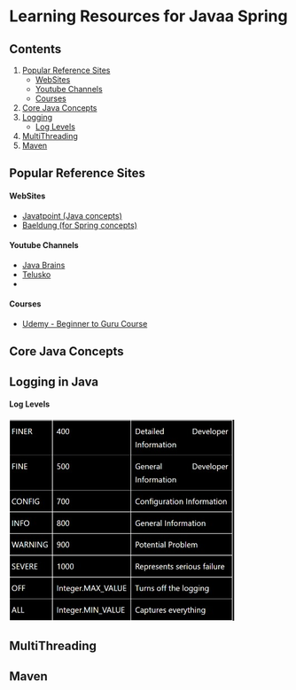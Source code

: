 # Learning Resources for Javaa Spring

## Contents   

1. [Popular Reference Sites](#popular-reference-sites)
   - [WebSites](#websites)
   - [Youtube Channels](#youtube-channels)
   - [Courses](#courses)
1. [Core Java Concepts](#core-java-concepts)
2. [Logging](#logging-in-java)
   - [Log Levels](#log-levels)
3. [MultiThreading](#multithreading)
4. [Maven](#maven)

## Popular Reference Sites

#### WebSites
   - [Javatpoint (Java concepts)]()
   - [Baeldung (for Spring concepts)]()

#### Youtube Channels
   - [Java Brains]()
   - [Telusko]()
   - []()

#### Courses
   - [Udemy - Beginner to Guru Course]()

## Core Java Concepts

## Logging in Java

#### Log Levels  
![Log Levels](pictures/log-levels.png)

## MultiThreading

## Maven


